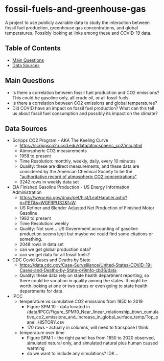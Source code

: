 # fossil-fuels-and-greenhouse-gas
A project to use publicly available data to study the interaction between fossil fuel production, greenhouse gas concentrations, and global temperatures. Possibly looking at links among these and COVID-19 data. 

## Table of Contents
* [Main Questions](#mainquestions)
* [Data Sources](#datasources)

## Main Questions
* Is there a correlation between fossil fuel production and CO2 emissions? This could be gasoline only, all crude oil, or all fossil fuels. 
* Is there a correlation between CO2 emissions and global temperatures?
* Did COVID have an impact on fossil fuel production? What can this tell us about fossil fuel consumption and possibly its impact on the climate?

## Data Sources
* Scripps CO2 Program - AKA The Keeling Curve
  * https://scrippsco2.ucsd.edu/data/atmospheric_co2/mlo.html
  * Atmospheric CO2 measurements
  * 1958 to present
  * Time Resolution: monthly, weekly, daily, every 10 minutes
  * Quality: these are direct measurements, and these data are considered by the American Chemical Society to be the ["authoritative record of atmospheric CO2 concentrations"](https://www.acs.org/content/acs/en/education/whatischemistry/landmarks/keeling-curve.html)
  * 3242 rows in weekly data set
* EIA Finished Gasoline Production - US Energy Information Administration
  * https://www.eia.gov/dnav/pet/hist/LeafHandler.ashx?n=PET&s=WGFRPUS2&f=W
  * US Refiner and Blender Adjusted Net Production of Finished Motor Gasoline
  * 1982 to present
  * Time Resolution: weekly
  * Quality: Not sure... US Government accounting of gasoline production seems legit but maybe we could find some citations or something. 
  * 2048 rows in data set
  * can we get global production data?
  * can we get data for all fossil fuels?
* CDC Covid Cases and Deaths by State
  * https://data.cdc.gov/Case-Surveillance/United-States-COVID-19-Cases-and-Deaths-by-State-o/9mfq-cb36/data
  * Quality: these data rely on state health department reporting, so there could be variation in quality among the states. It might be worth looking at one or two states or even going to state health departments for data.  
* IPCC
  * temperature vs cumulative CO2 emissions from 1850 to 2019 
    * Figure SPM.10 - data located in /data/IPCC/Figure_SPM10_Near_linear_relationship_btwn_cumulative_co2_emissions_and_increase_in_global_surface_temp/Top_panel_HISTORY.csv
    * 170 rows - actually in columns, will need to transpose I think
  * temperature over time 
    * Figure SPM.1 - the right panel has from 1850 to 2020 observed, simulated natural only, and simulated natural plus human caused warming
    * do we want to include any simulations? IDK...
